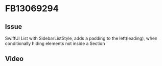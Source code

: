 # FB13069294

## Issue
SwiftUI List with SidebarListStyle, adds a padding to the left(leading), when conditionally hiding elements not inside a Section

## Video


